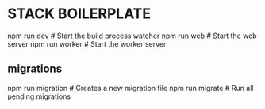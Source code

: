 
# STACK BOILERPLATE

npm run dev # Start the build process watcher
npm run web # Start the web server
npm run worker # Start the worker server


## migrations

npm run migration # Creates a new migration file 
npm run migrate # Run all pending migrations



